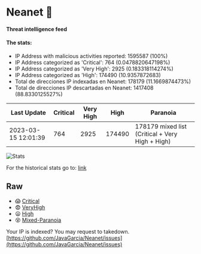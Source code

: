 # Neanet :hocho:
#### Threat intelligence feed
#### The stats:

- IP Address with malicious activities reported: 1595587 (100%)
- IP Address categorized as 'Critical':  764 (0.0478820647198%)
- IP Address categorized as 'Very High':  2925 (0.183318114274%)
- IP Address categorized as 'High':  174490 (10.9357872683)
- Total de direcciones IP indexadas en Neanet:  178179 (11.1669874473%)
- Total de direcciones IP descartadas en Neanet:  1417408 (88.8330125527%)

| Last Update | Critical | Very High | High | Paranoia |
| --- | --- | --- | --- | --- |
| 2023-03-15 12:01:39 | 764 | 2925 | 174490 | 178179 mixed list (Critical + Very High + High)|

![Stats](https://docs.google.com/spreadsheets/d/e/2PACX-1vSnaNMIXVabIpDJjufMlzH7poXnshF3mgd8Is1g9ytUEzVsP5my4Trn8f-xkoLLQ38xpL3HtmUexLo6/pubchart?oid=501124687&format=image)

For the historical stats go to: [link](/stats.csv)
## Raw
- :scream: [Critical](https://raw.githubusercontent.com/JavaGarcia/Neanet/master/blacklists/neanet_critical.txt)
- :fearful: [VeryHigh](https://raw.githubusercontent.com/JavaGarcia/Neanet/master/blacklists/neanet_veryHigh.txtt)
- :frowning: [High](https://raw.githubusercontent.com/JavaGarcia/Neanet/master/blacklists/neanet_high.txt)
- :dizzy_face: [Mixed-Paranoia](https://raw.githubusercontent.com/JavaGarcia/Neanet/master/blacklists/neanet_all.txt)


Your IP is indexed? You may request to takedown. [https://github.com/JavaGarcia/Neanet/issues](https://github.com/JavaGarcia/Neanet/issues)























































































































































































































































































































































































































































































































































































































































































































































































































































































































































































































































































































































































































































































































































































































































































































































































































































































































































































































































































































































































































































































































































































































































































































































































































































































































































































































































































































































































































































































































































































































































































































































































































































































































































































































































































































































































































































































































































































































































































































































































































































































































































































































































































































































































































































































































































































































































































































































































































































































































































































































































































































































































































































































































































































































































































































































































































































































































































































































































































































































































































































































































































































































































































































































































































































































































































































































































































































































































































































































































































































































































































































































































































































































































































































































































































































































































































































































































































































































































































































































































































































































































































































































































































































































































































































































































































































































































































































































































































































































































































































































































































































































































































































































































































































































































































































































































































































































































































































































































































































































































































































































